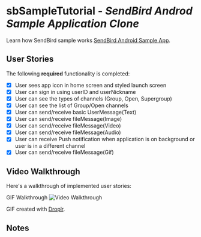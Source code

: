 
# sbSampleTutorial - *SendBird Androd Sample Application Clone*

Learn how SendBird sample works
[SendBird Android Sample App](https://github.com/sendbird/SendBird-Android).

## User Stories

The following **required** functionality is completed:

- [x] User sees app icon in home screen and styled launch screen
- [x] User can sign in using userID and userNickname
- [x] User can see the types of channels (Group, Open, Supergroup)
- [x] User can see the list of Group/Open channels 
- [x] User can send/receive basic UserMessage(Text)
- [x] User can send/receive fileMessage(Image)
- [x] User can send/receive fileMessage(Video)
- [x] User can send/receive fileMessage(Audio)
- [x] User can receive Push notification when application is on background or user is in a different channel
- [x] User can send/receive fileMessage(Gif)

## Video Walkthrough

Here's a walkthrough of implemented user stories:

GIF Walkthrough
<img src='https://i.imgur.com/CxQBGVm.gif' title='Video Walkthrough' width='' alt='Video Walkthrough' />


GIF created with [Droplr](https://droplr.com/).

## Notes
